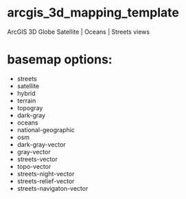 # arcgis_3d_mapping_template
ArcGIS 3D Globe Satellite | Oceans | Streets views

# basemap options:
- streets
- satellite
- hybrid
- terrain
- topogray
- dark-gray 
- oceans
- national-geographic 
- osm
- dark-gray-vector 
- gray-vector 
- streets-vector 
- topo-vector 
- streets-night-vector 
- streets-relief-vector 
- streets-navigaton-vector
